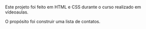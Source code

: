Este projeto foi feito em HTML e CSS durante o curso realizado em vídeoaulas.

O propósito foi construir uma lista de contatos.
